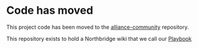 # Code has moved

This project code has been moved to the [alliance-community](https://github.com/NorthBridge/alliance-community) repository. 

This repository exists to hold a Northbridge wiki that we call our [Playbook](https://github.com/NorthBridge/playbook/wiki)

